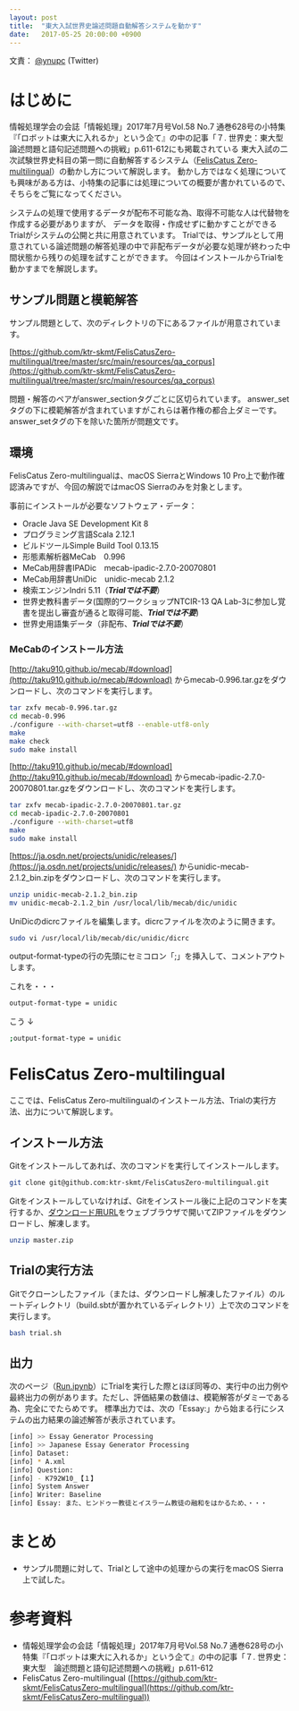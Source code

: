 ```yaml
---
layout: post
title:  "東大入試世界史論述問題自動解答システムを動かす"
date:   2017-05-25 20:00:00 +0900
---
```

文責： [@ynupc](https://twitter.com/ynupc) (Twitter)

# はじめに

情報処理学会の会誌「情報処理」2017年7月号Vol.58 No.7 通巻628号の小特集『「ロボットは東大に入れるか」という企て』の中の記事「７. 世界史：東大型　論述問題と語句記述問題への挑戦」p.611-612にも掲載されている
東大入試の二次試験世界史科目の第一問に自動解答するシステム（[FelisCatus Zero-multilingual](https://github.com/ktr-skmt/FelisCatusZero-multilingual/)）の動かし方について解説します。
動かし方ではなく処理についても興味がある方は、小特集の記事には処理についての概要が書かれているので、そちらをご覧になってください。

システムの処理で使用するデータが配布不可能な為、取得不可能な人は代替物を作成する必要がありますが、
データを取得・作成せずに動かすことができるTrialがシステムの公開と共に用意されています。
Trialでは、サンプルとして用意されている論述問題の解答処理の中で非配布データが必要な処理が終わった中間状態から残りの処理を試すことができます。
今回はインストールからTrialを動かすまでを解説します。

## サンプル問題と模範解答

サンプル問題として、次のディレクトリの下にあるファイルが用意されています。

[https://github.com/ktr-skmt/FelisCatusZero-multilingual/tree/master/src/main/resources/qa_corpus](https://github.com/ktr-skmt/FelisCatusZero-multilingual/tree/master/src/main/resources/qa_corpus)

問題・解答のペアがanswer_sectionタグごとに区切られています。
answer_setタグの下に模範解答が含まれていますがこれらは著作権の都合上ダミーです。answer_setタグの下を除いた箇所が問題文です。

## 環境

FelisCatus Zero-multilingualは、macOS SierraとWindows 10 Pro上で動作確認済みですが、今回の解説ではmacOS Sierraのみを対象とします。

事前にインストールが必要なソフトウェア・データ：

* Oracle Java SE Development Kit 8
* プログラミング言語Scala 2.12.1
* ビルドツールSimple Build Tool 0.13.15
* 形態素解析器MeCab　0.996
* MeCab用辞書IPADic　mecab-ipadic-2.7.0-20070801
* MeCab用辞書UniDic　unidic-mecab 2.1.2
* 検索エンジンIndri 5.11（***Trialでは不要***）
* 世界史教科書データ(国際的ワークショップNTCIR-13 QA Lab-3に参加し覚書を提出し審査が通ると取得可能、***Trialでは不要***)
* 世界史用語集データ（非配布、***Trialでは不要***）

### MeCabのインストール方法
[http://taku910.github.io/mecab/#download](http://taku910.github.io/mecab/#download) からmecab-0.996.tar.gzをダウンロードし、次のコマンドを実行します。

```bash
tar zxfv mecab-0.996.tar.gz
cd mecab-0.996
./configure --with-charset=utf8 --enable-utf8-only
make
make check
sudo make install
```

[http://taku910.github.io/mecab/#download](http://taku910.github.io/mecab/#download) からmecab-ipadic-2.7.0-20070801.tar.gzをダウンロードし、次のコマンドを実行します。

```bash
tar zxfv mecab-ipadic-2.7.0-20070801.tar.gz
cd mecab-ipadic-2.7.0-20070801
./configure --with-charset=utf8
make
sudo make install
```

[https://ja.osdn.net/projects/unidic/releases/](https://ja.osdn.net/projects/unidic/releases/) からunidic-mecab-2.1.2_bin.zipをダウンロードし、次のコマンドを実行します。
```bash
unzip unidic-mecab-2.1.2_bin.zip
mv unidic-mecab-2.1.2_bin /usr/local/lib/mecab/dic/unidic
```

UniDicのdicrcファイルを編集します。dicrcファイルを次のように開きます。

```bash
sudo vi /usr/local/lib/mecab/dic/unidic/dicrc
```

output-format-typeの行の先頭にセミコロン「;」を挿入して、コメントアウトします。


これを・・・
```bash
output-format-type = unidic
```

こう
↓
```bash
;output-format-type = unidic
```

# FelisCatus Zero-multilingual

ここでは、FelisCatus Zero-multilingualのインストール方法、Trialの実行方法、出力について解説します。

## インストール方法

Gitをインストールしてあれば、次のコマンドを実行してインストールします。

```bash
git clone git@github.com:ktr-skmt/FelisCatusZero-multilingual.git
```

Gitをインストールしていなければ、Gitをインストール後に上記のコマンドを実行するか、[ダウンロード用URL](https://github.com/ktr-skmt/FelisCatusZero-multilingual/archive/master.zip)をウェブブラウザで開いてZIPファイルをダウンロードし、解凍します。

```bash
unzip master.zip
```

## Trialの実行方法

Gitでクローンしたファイル（または、ダウンロードし解凍したファイル）のルートディレクトリ（build.sbtが置かれているディレクトリ）上で次のコマンドを実行します。
```bash
bash trial.sh
```

## 出力

次のページ（[Run.ipynb](https://github.com/ktr-skmt/FelisCatusZero-multilingual/blob/master/tutorial/Run.ipynb)）にTrialを実行した際とほぼ同等の、実行中の出力例や最終出力の例があります。ただし、評価結果の数値は、模範解答がダミーである為、完全にでたらめです。
標準出力では、次の「Essay:」から始まる行にシステムの出力結果の論述解答が表示されています。
```bash
[info] >> Essay Generator Processing
[info] >> Japanese Essay Generator Processing
[info] Dataset:
[info] * A.xml
[info] Question:
[info] - K792W10_【１】
[info] System Answer
[info] Writer: Baseline
[info] Essay: また、ヒンドゥー教徒とイスラーム教徒の融和をはかるため、・・・
```

# まとめ
- サンプル問題に対して、Trialとして途中の処理からの実行をmacOS Sierra上で試した。

# 参考資料
- 情報処理学会の会誌「情報処理」2017年7月号Vol.58 No.7 通巻628号の小特集『「ロボットは東大に入れるか」という企て』の中の記事「７. 世界史：東大型　論述問題と語句記述問題への挑戦」p.611-612
- FelisCatus Zero-multilingual ([https://github.com/ktr-skmt/FelisCatusZero-multilingual](https://github.com/ktr-skmt/FelisCatusZero-multilingual))
